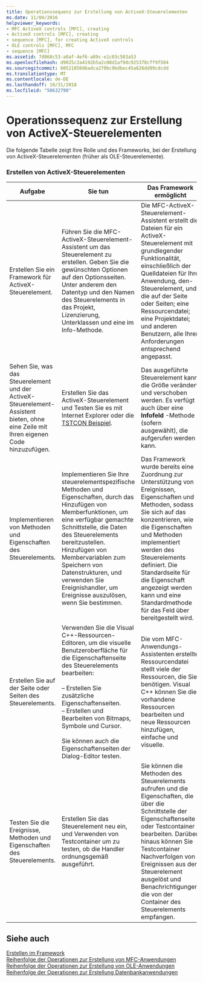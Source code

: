 ```yaml
---
title: Operationssequenz zur Erstellung von ActiveX-Steuerelementen
ms.date: 11/04/2016
helpviewer_keywords:
- MFC ActiveX controls [MFC], creating
- ActiveX controls [MFC], creating
- sequence [MFC], for creating ActiveX controls
- OLE controls [MFC], MFC
- sequence [MFC]
ms.assetid: 7d868c53-a0af-4ef6-a89c-e1c03c583a53
ms.openlocfilehash: d9025c2a4192b5a2c08d1af9dc925378cff9f504
ms.sourcegitcommit: 6052185696adca270bc9bdbec45a626dd89cdcdd
ms.translationtype: MT
ms.contentlocale: de-DE
ms.lasthandoff: 10/31/2018
ms.locfileid: "50632790"
---
```

# <a name="sequence-of-operations-for-creating-activex-controls"></a>Operationssequenz zur Erstellung von ActiveX-Steuerelementen

Die folgende Tabelle zeigt Ihre Rolle und des Frameworks, bei der Erstellung von ActiveX-Steuerelementen (früher als OLE-Steuerelemente).

### <a name="creating-activex-controls"></a>Erstellen von ActiveX-Steuerelementen

|Aufgabe|Sie tun|Das Framework ermöglicht|
|----------|------------|------------------------|
|Erstellen Sie ein Framework für ActiveX-Steuerelement.|Führen Sie die MFC-ActiveX-Steuerelement-Assistent um das Steuerelement zu erstellen. Geben Sie die gewünschten Optionen auf den Optionsseiten. Unter anderem den Datentyp und den Namen des Steuerelements in das Projekt, Lizenzierung, Unterklassen und eine im Info-Methode.|Die MFC-ActiveX-Steuerelement-Assistent erstellt die Dateien für ein ActiveX-Steuerelement mit grundlegender Funktionalität, einschließlich der Quelldateien für Ihre Anwendung, den-Steuerelement, und die auf der Seite oder Seiten; eine Ressourcendatei; eine Projektdatei; und anderen Benutzern, alle Ihren Anforderungen entsprechend angepasst.|
|Sehen Sie, was das Steuerelement und der ActiveX-Steuerelement-Assistent bieten, ohne eine Zeile mit Ihren eigenen Code hinzuzufügen.|Erstellen Sie das ActiveX-Steuerelement und Testen Sie es mit Internet Explorer oder die [TSTCON Beispiel](../visual-cpp-samples.md).|Das ausgeführte Steuerelement kann die Größe verändert und verschoben werden. Es verfügt auch über eine **Infofeld** -Methode (sofern ausgewählt), die aufgerufen werden kann.|
|Implementieren von Methoden und Eigenschaften des Steuerelements.|Implementieren Sie Ihre steuerelementspezifische Methoden und Eigenschaften, durch das Hinzufügen von Memberfunktionen, um eine verfügbar gemachte Schnittstelle, die Daten des Steuerelements bereitzustellen. Hinzufügen von Membervariablen zum Speichern von Datenstrukturen, und verwenden Sie Ereignishandler, um Ereignisse auszulösen, wenn Sie bestimmen.|Das Framework wurde bereits eine Zuordnung zur Unterstützung von Ereignissen, Eigenschaften und Methoden, sodass Sie sich auf das konzentrieren, wie die Eigenschaften und Methoden implementiert werden des Steuerelements definiert. Die Standardseite für die Eigenschaft angezeigt werden kann und eine Standardmethode für das Feld über bereitgestellt wird.|
|Erstellen Sie auf der Seite oder Seiten des Steuerelements.|Verwenden Sie die Visual C++-Ressourcen-Editoren, um die visuelle Benutzeroberfläche für die Eigenschaftenseite des Steuerelements bearbeiten:<br /><br />– Erstellen Sie zusätzliche Eigenschaftenseiten.<br />– Erstellen und Bearbeiten von Bitmaps, Symbole und Cursor.<br /><br /> Sie können auch die Eigenschaftenseiten der Dialog-Editor testen.|Die vom MFC-Anwendungs-Assistenten erstellte Ressourcendatei stellt viele der Ressourcen, die Sie benötigen. Visual C++ können Sie die vorhandene Ressourcen bearbeiten und neue Ressourcen hinzufügen, einfache und visuelle.|
|Testen Sie die Ereignisse, Methoden und Eigenschaften des Steuerelements.|Erstellen Sie das Steuerelement neu ein, und Verwenden von Testcontainer um zu testen, ob die Handler ordnungsgemäß ausgeführt.|Sie können die Methoden des Steuerelements aufrufen und die Eigenschaften, die über die Schnittstelle der Eigenschaftenseite oder Testcontainer bearbeiten. Darüber hinaus können Sie Testcontainer Nachverfolgen von Ereignissen aus dem Steuerelement ausgelöst und Benachrichtigungen, die von der Container des Steuerelements empfangen.|

## <a name="see-also"></a>Siehe auch

[Erstellen im Framework](../mfc/building-on-the-framework.md)<br/>
[Reihenfolge der Operationen zur Erstellung von MFC-Anwendungen](../mfc/sequence-of-operations-for-building-mfc-applications.md)<br/>
[Reihenfolge der Operationen zur Erstellung von OLE-Anwendungen](../mfc/sequence-of-operations-for-creating-ole-applications.md)<br/>
[Reihenfolge der Operationen zur Erstellung Datenbankanwendungen](../mfc/sequence-of-operations-for-creating-database-applications.md)

